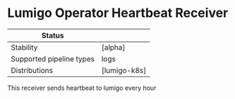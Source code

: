 # Lumigo Operator Heartbeat Receiver

| Status                   |            |
|--------------------------|------------|
| Stability                | [alpha]    |
| Supported pipeline types | logs |
| Distributions            | [lumigo-k8s] |

This receiver sends heartbeat to lumigo every hour

